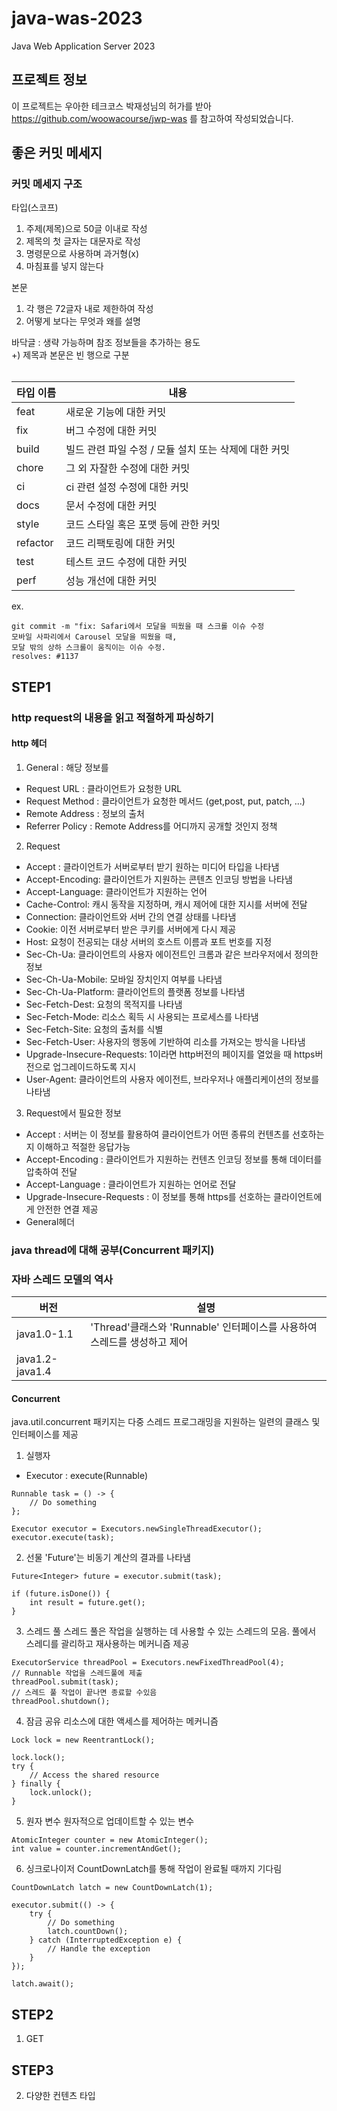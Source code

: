 # java-was-2023

Java Web Application Server 2023

## 프로젝트 정보 

이 프로젝트는 우아한 테크코스 박재성님의 허가를 받아 https://github.com/woowacourse/jwp-was 
를 참고하여 작성되었습니다.

## 좋은 커밋 메세지
### 커밋 메세지 구조
타입(스코프)
1. 주제(제목)으로 50글 이내로 작성
2. 제목의 첫 글자는 대문자로 작성
3. 명령문으로 사용하며 과거형(x)
4. 마침표를 넣지 않는다 <br>

본문
1. 각 행은 72글자 내로 제한하여 작성
2. 어떻게 보다는 무엇과 왜를 설명<br>

바닥글 : 생략 가능하며 참조 정보들을 추가하는 용도<br>
+) 제목과 본문은 빈 행으로 구분<br><br>

|타입 이름|내용|
|------|---|
|feat	|새로운 기능에 대한 커밋|
|fix	|버그 수정에 대한 커밋|
|build|빌드 관련 파일 수정 / 모듈 설치 또는 삭제에 대한 커밋|
|chore|그 외 자잘한 수정에 대한 커밋|
|ci	|ci 관련 설정 수정에 대한 커밋|
|docs	|문서 수정에 대한 커밋|
|style	|코드 스타일 혹은 포맷 등에 관한 커밋|
|refactor	|코드 리팩토링에 대한 커밋|
|test	|테스트 코드 수정에 대한 커밋|
|perf	|성능 개선에 대한 커밋|

ex.
~~~~
git commit -m "fix: Safari에서 모달을 띄웠을 때 스크롤 이슈 수정
모바일 사파리에서 Carousel 모달을 띄웠을 때,
모달 밖의 상하 스크롤이 움직이는 이슈 수정.
resolves: #1137
~~~~

## STEP1
### http request의 내용을 읽고 적절하게 파싱하기

#### http 헤더<br>
1. General : 해당 정보를<br> 
+ Request URL : 클라이언트가 요청한 URL
+ Request Method : 클라이언트가 요청한 메서드 (get,post, put, patch, ...)
+ Remote Address : 정보의 출처
+ Referrer Policy : Remote Address를 어디까지 공개할 것인지 정책

2. Request<br>
+ Accept : 클라이언트가 서버로부터 받기 원하는 미디어 타입을 나타냄
+ Accept-Encoding: 클라이언트가 지원하는 콘텐츠 인코딩 방법을 나타냄
+ Accept-Language: 클라이언트가 지원하는 언어
+ Cache-Control: 캐시 동작을 지정하며, 캐시 제어에 대한 지시를 서버에 전달
+ Connection: 클라이언트와 서버 간의 연결 상태를 나타냄
+ Cookie: 이전 서버로부터 받은 쿠키를 서버에게 다시 제공
+ Host: 요청이 전공되는 대상 서버의 호스트 이름과 포트 번호를 지정
+ Sec-Ch-Ua: 클라이언트의 사용자 에이전트인 크롬과 같은 브라우저에서 정의한 정보
+ Sec-Ch-Ua-Mobile: 모바일 장치인지 여부를 나타냄
+ Sec-Ch-Ua-Platform: 클라이언트의 플랫폼 정보를 나타냄
+ Sec-Fetch-Dest: 요청의 목적지를 나타냄
+ Sec-Fetch-Mode: 리소스 획득 시 사용되는 프로세스를 나타냄
+ Sec-Fetch-Site: 요청의 출처를 식별
+ Sec-Fetch-User: 사용자의 행동에 기반하여 리소를 가져오는 방식을 나타냄
+ Upgrade-Insecure-Requests: 1이라면 http버전의 페이지를 열었을 때 https버전으로 업그레이드하도록 지시
+ User-Agent: 클라이언트의 사용자 에이전트, 브라우저나 애플리케이션의 정보를 나타냄

3. Request에서 필요한 정보
  + Accept : 서버는 이 정보를 활용하여 클라이언트가 어떤 종류의 컨텐츠를 선호하는지 이해하고 적절한 응답가능
  + Accept-Encoding : 클라이언트가 지원하는 컨텐츠 인코딩 정보를 통해 데이터를 압축하여 전달
  + Accept-Language : 클라이언트가 지원하는 언어로 전달
  + Upgrade-Insecure-Requests : 이 정보를 통해 https를 선호하는 클라이언트에게 안전한 연결 제공
  + General헤더


### java thread에 대해 공부(Concurrent 패키지)<br>

### 자바 스레드 모델의 역사
|버전|설명|
|----------|----------|
|java1.0-1.1|'Thread'클래스와 'Runnable' 인터페이스를 사용하여 스레드를 생성하고 제어|
|java1.2-java1.4|

#### Concurrent
java.util.concurrent 패키지는 다중 스레드 프로그래밍을 지원하는 일련의 클래스 및 인터페이스를 제공<br>
1. 실행자
+ Executor : execute(Runnable)
~~~
Runnable task = () -> {
    // Do something
};

Executor executor = Executors.newSingleThreadExecutor();
executor.execute(task);
~~~
2. 선물
'Future'는 비동기 계산의 결과를 나타냄
~~~
Future<Integer> future = executor.submit(task);

if (future.isDone()) {
    int result = future.get();
}
~~~
3. 스레드 풀
스레드 풀은 작업을 실행하는 데 사용할 수 있는 스레드의 모음. 풀에서 스레디를 괄리하고 재사용하는 메커니즘 제공
~~~
ExecutorService threadPool = Executors.newFixedThreadPool(4);
// Runnable 작업을 스레드풀에 제출
threadPool.submit(task);
// 스레드 풀 작업이 끝나면 종료할 수있음
threadPool.shutdown();
~~~
4. 잠금
공유 리소스에 대한 액세스를 제어하는 메커니즘
~~~
Lock lock = new ReentrantLock();

lock.lock();
try {
    // Access the shared resource
} finally {
    lock.unlock();
}
~~~
5. 원자 변수
원자적으로 업데이트할 수 있는 변수
~~~
AtomicInteger counter = new AtomicInteger();
int value = counter.incrementAndGet();
~~~
6. 싱크로나이저
CountDownLatch를 통해 작업이 완료될 때까지 기다림
~~~
CountDownLatch latch = new CountDownLatch(1);

executor.submit(() -> {
    try {
        // Do something
        latch.countDown();
    } catch (InterruptedException e) {
        // Handle the exception
    }
});

latch.await();
~~~

## STEP2
1. GET

## STEP3
2. 다양한 컨텐츠 타입
